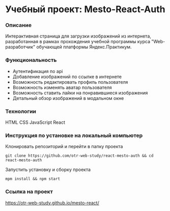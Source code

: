 # Учебный проект: Mesto-React-Auth

### Описание
Интерактивная страница для загрузки изображений из интернета, 
разработанная в рамках прохождения учебной программы курса
"Web-разработчик" обучающей платформы Яндекс.Практикум.
### Функциональность
* Аутентификация по api
* Добавление изображений по ссылке в интернете
* Возможность редактировать профиль пользователя
* Возможность изменять аватар пользователя
* Возможность ставить лайки на понравившиеся изображения
* Детальный обзор изображений в модальном окне
### Технологии
HTML
CSS
JavaScript
React
### Инструкция по установке на локальный компьютер
Клонировать репозиторий и перейти в папку проекта
```
git clone https://github.com/otr-web-study/react-mesto-auth && cd react-mesto-auth
```
Запустить установку и сборку проекта
```
mpm install && npm start
```
### Ссылка на проект
https://otr-web-study.github.io/mesto-react/

